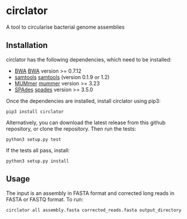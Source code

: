 circlator
=========

A tool to circularise bacterial genome assemblies




Installation
------------

circlator has the following dependencies, which need to be installed:
  * [BWA] [BWA] version >= 0.7.12
  * [samtools] [samtools] (version 0.1.9 or 1.2)
  * [MUMmer] [mummer] version >= 3.23
  * [SPAdes] [spades] version >= 3.5.0


Once the dependencies are installed, install circlator using pip3:

    pip3 install circlator

Alternatively, you can download the latest release from this github repository,
or clone the repository. Then run the tests:

    python3 setup.py test

If the tests all pass, install:

    python3 setup.py install


Usage
-----

The input is an assembly in FASTA format and corrected long reads in FASTA or FASTQ format. To run:

    circlator all assembly.fasta corrected_reads.fasta output_directory



  [BWA]: http://bio-bwa.sourceforge.net/
  [mummer]: http://mummer.sourceforge.net/
  [samtools]: http://www.htslib.org/
  [spades]: http://bioinf.spbau.ru/spades



